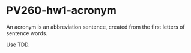 # PV260-hw1-acronym

An acronym is an abbreviation sentence, created from the first letters of sentence words.

Use TDD.